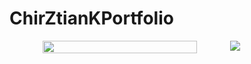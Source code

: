 # ChirZtianKPortfolio

<!-- ![](https://github.com/brunomaruya/ChirZtianKPortfolio/blob/staging/gifs/Desktop.gif)

![](https://github.com/brunomaruya/ChirZtianKPortfolio/blob/staging/gifs/Mobile.gif)
 -->
 
<div align="center">
  <div style="display: flex; ">  
    <img height="auto" align="top" width="70%" src="https://github.com/brunomaruya/ChirZtianKPortfolio/blob/staging/gifs/Desktop.gif" />
    <img src="https://github.com/brunomaruya/ChirZtianKPortfolio/blob/staging/gifs/Mobile.gif" />
  </div>
</div>
